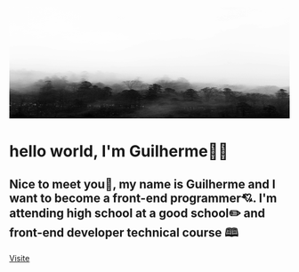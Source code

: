 <img src="https://github.com/guifittipaldi-afk/guifittipaldi-afk/blob/main/estrelas.jpg" width="1000" height="200">
<h1>hello world, I'm Guilherme🎉🎉</h1> 
<h2>Nice to meet you🎇, my name is Guilherme and I want to become a front-end programmer💘.
I'm attending high school at a good school✏️ and front-end developer technical course 🕮</h2>
<a href="https://www.linkedin.com/in/gui-fittipaldi-098aa5285/">Visite</a>
